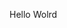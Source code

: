 Hello Wolrd





























































































































































































































































































































































































































































































































































































































































































































































































































































































































































































































































































































































































































































































































































































































































































































































































































































































































































































































































































































































































































































































































































































































































































































































































































































































































































































